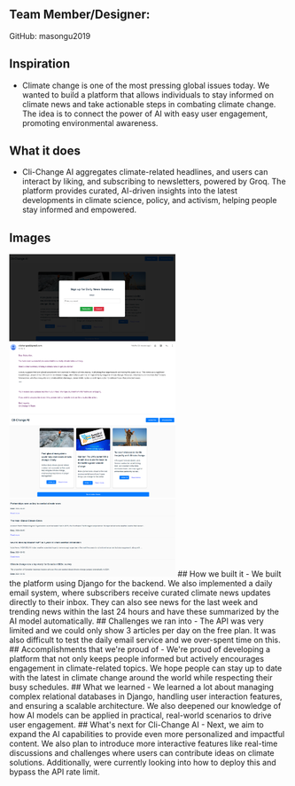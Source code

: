 ## Team Member/Designer:
GitHub: masongu2019

## Inspiration
- Climate change is one of the most pressing global issues today. We wanted to build a platform that allows individuals to stay informed on climate news and take actionable steps in combating climate change. The idea is to connect the power of AI with easy user engagement, promoting environmental awareness.
## What it does
- Cli-Change AI aggregates climate-related headlines, and users can interact by liking, and subscribing to newsletters, powered by Groq. The platform provides curated, AI-driven insights into the latest developments in climate science, policy, and activism, helping people stay informed and empowered.
## Images
<img src="images/daily.png" alt="Daily" width="300" />
<img src="images/email.png" alt="Email" width="300" />
<img src="images/news.png" alt="News" width="300" />
<img src="images/weekly.png" alt="Weekly" width="300" />
## How we built it
- We built the platform using Django for the backend. We also implemented a daily email system, where subscribers receive curated climate news updates directly to their inbox. They can also see news for the last week and trending news within the last 24 hours and have these summarized by the AI model automatically.
## Challenges we ran into
- The API was very limited and we could only show 3 articles per day on the free plan. It was also difficult to test the daily email service and we over-spent time on this.
## Accomplishments that we're proud of
- We're proud of developing a platform that not only keeps people informed but actively encourages engagement in climate-related topics. We hope people can stay up to date with the latest in climate change around the world while respecting their busy schedules.
## What we learned
- We learned a lot about managing complex relational databases in Django, handling user interaction features, and ensuring a scalable architecture. We also deepened our knowledge of how AI models can be applied in practical, real-world scenarios to drive user engagement.
## What's next for Cli-Change AI
- Next, we aim to expand the AI capabilities to provide even more personalized and impactful content. We also plan to introduce more interactive features like real-time discussions and challenges where users can contribute ideas on climate solutions. Additionally, were currently looking into how to deploy this and bypass the API rate limit.


